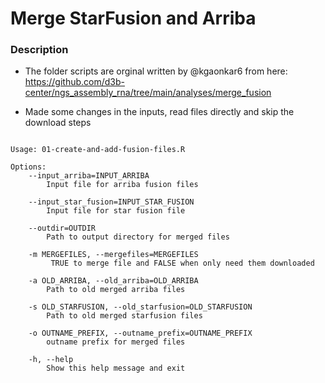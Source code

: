 # Merge StarFusion and Arriba 


### Description

- The folder scripts are orginal written by @kgaonkar6 from here: https://github.com/d3b-center/ngs_assembly_rna/tree/main/analyses/merge_fusion

- Made some changes in the inputs, read files directly and skip the download steps


```

Usage: 01-create-and-add-fusion-files.R 

Options:
	--input_arriba=INPUT_ARRIBA
		Input file for arriba fusion files

	--input_star_fusion=INPUT_STAR_FUSION
		Input file for star fusion file

	--outdir=OUTDIR
		Path to output directory for merged files

	-m MERGEFILES, --mergefiles=MERGEFILES
		 TRUE to merge file and FALSE when only need them downloaded

	-a OLD_ARRIBA, --old_arriba=OLD_ARRIBA
		Path to old merged arriba files

	-s OLD_STARFUSION, --old_starfusion=OLD_STARFUSION
		Path to old merged starfusion files

	-o OUTNAME_PREFIX, --outname_prefix=OUTNAME_PREFIX
		outname prefix for merged files

	-h, --help
		Show this help message and exit

```
